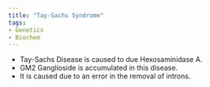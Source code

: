 ```yaml
---
title: "Tay-Sachs Syndrome"
tags: 
- Genetics
- Biochem
---
```


- Tay-Sachs Disease is caused to due Hexosaminidase A.
- GM2 Ganglioside is accumulated in this disease. 
- It is caused due to an error in the removal of introns.